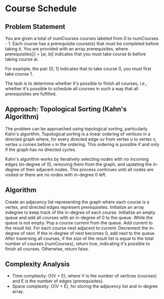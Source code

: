 # Course Schedule

## Problem Statement
You are given a total of numCourses courses labeled from 0 to numCourses - 1. Each course has a prerequisite course(s) that must be completed before taking it. You are provided with an array prerequisites, where prerequisites[i] = [ai, bi] indicates that you must take course bi before taking course ai.

For example, the pair [0, 1] indicates that to take course 0, you must first take course 1.

The task is to determine whether it's possible to finish all courses, i.e., whether it's possible to schedule all courses in such a way that all prerequisites are fulfilled.

## Approach: Topological Sorting (Kahn's Algorithm)
The problem can be approached using topological sorting, particularly Kahn's algorithm. Topological sorting is a linear ordering of vertices in a directed graph where, for every directed edge uv from vertex u to vertex v, vertex u comes before v in the ordering. This ordering is possible if and only if the graph has no directed cycles.

Kahn's algorithm works by iteratively selecting nodes with no incoming edges (in-degree of 0), removing them from the graph, and updating the in-degree of their adjacent nodes. This process continues until all nodes are visited or there are no nodes with in-degree 0 left.

## Algorithm
Create an adjacency list representing the graph where each course is a vertex, and directed edges represent prerequisites.
Initialize an array indegree to keep track of the in-degree of each course.
Initialize an empty queue and add all courses with an in-degree of 0 to the queue.
While the queue is not empty:
Pop a course current from the queue.
Add current to the result list.
For each course next adjacent to current:
Decrement the in-degree of next.
If the in-degree of next becomes 0, add next to the queue.
After traversing all courses, if the size of the result list is equal to the total number of courses (numCourses), return true, indicating it's possible to finish all courses. Otherwise, return false.

## Complexity Analysis
- Time complexity: O(V + E), where V is the number of vertices (courses) and E is the number of edges (prerequisites).
- Space complexity: O(V + E), for storing the adjacency list and in-degree array.
